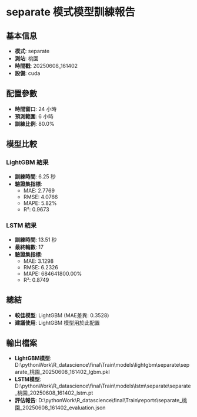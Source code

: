 
# separate 模式模型訓練報告

## 基本信息
- **模式**: separate
- **測站**: 桃園
- **時間戳**: 20250608_161402
- **設備**: cuda

## 配置參數
- **時間窗口**: 24 小時
- **預測範圍**: 6 小時
- **訓練比例**: 80.0%

## 模型比較

### LightGBM 結果

- **訓練時間**: 6.25 秒
- **驗證集指標**:
  - MAE: 2.7769
  - RMSE: 4.0766
  - MAPE: 5.82%
  - R²: 0.9673

### LSTM 結果

- **訓練時間**: 13.51 秒
- **最終輪數**: 17
- **驗證集指標**:
  - MAE: 3.1298
  - RMSE: 6.2326
  - MAPE: 684641800.00%
  - R²: 0.8749

## 總結

- **較佳模型**: LightGBM (MAE差異: 0.3528)
- **建議使用**: LightGBM 模型用於此配置


## 輸出檔案
- **LightGBM模型**: D:\pythonWork\R_datascience\final\Train\models\lightgbm\separate\separate_桃園_20250608_161402_lgbm.pkl
- **LSTM模型**: D:\pythonWork\R_datascience\final\Train\models\lstm\separate\separate_桃園_20250608_161402_lstm.pt
- **評估報告**: D:\pythonWork\R_datascience\final\Train\reports\separate_桃園_20250608_161402_evaluation.json
